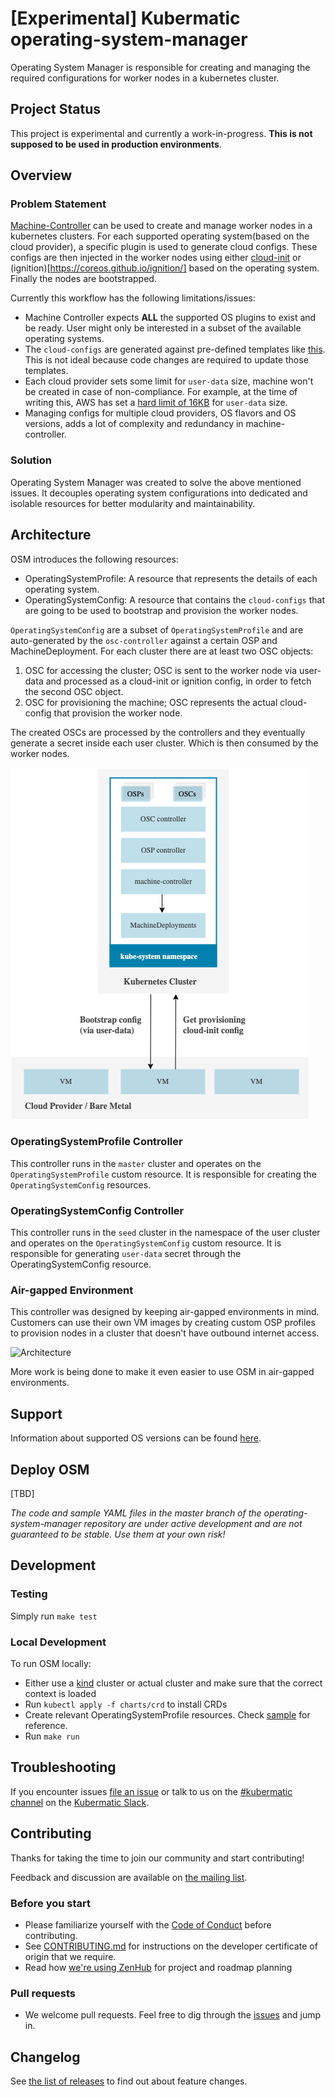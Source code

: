 # [Experimental] Kubermatic operating-system-manager

Operating System Manager is responsible for creating and managing the required configurations for worker nodes in a kubernetes cluster.

## Project Status

This project is experimental and currently a work-in-progress. **This is not supposed to be used in production environments**.

## Overview

### Problem Statement

[Machine-Controller](https://github.com/kubermatic/machine-controller) can be used to create and manage worker nodes in a kubernetes clusters. For each supported operating system(based on the cloud provider), a specific plugin is used to generate cloud configs. These configs are then injected in the worker nodes using either [cloud-init](https://cloud-init.io/) or (ignition)[https://coreos.github.io/ignition/] based on the operating system. Finally the nodes are bootstrapped.

Currently this workflow has the following limitations/issues:

- Machine Controller expects **ALL** the supported OS plugins to exist and be ready. User might only be interested in a subset of the available operating systems.
- The `cloud-configs` are generated against pre-defined templates like [this](https://github.com/kubermatic/machine-controller/blob/master/pkg/userdata/ubuntu/provider.go#L133). This is not ideal because code changes are required to update those templates.
- Each cloud provider sets some limit for `user-data` size, machine won't be created in case of non-compliance. For example, at the time of writing this, AWS has set a [hard limit of 16KB](https://docs.aws.amazon.com/AWSEC2/latest/UserGuide/instancedata-add-user-data.html) for `user-data` size.
- Managing configs for multiple cloud providers, OS flavors and OS versions, adds a lot of complexity and redundancy in machine-controller.

### Solution

Operating System Manager was created to solve the above mentioned issues. It decouples operating system configurations into dedicated and isolable resources for better modularity and maintainability.

## Architecture

OSM introduces the following resources:

- OperatingSystemProfile: A resource that represents the details of each operating system.
- OperatingSystemConfig: A resource that contains the `cloud-configs` that are going to be used to bootstrap and provision the worker nodes.

`OperatingSystemConfig` are a subset of `OperatingSystemProfile` and are auto-generated by the `osc-controller` against a certain OSP and MachineDeployment.
For each cluster there are at least two OSC objects:

1. OSC for accessing the cluster; OSC is sent to the worker node via user-data and processed as a cloud-init or ignition config, in order to fetch the second OSC object.
2. OSC for provisioning the machine; OSC represents the actual cloud-config that provision the worker node.

The created OSCs are processed by the controllers and they eventually generate a secret inside each user cluster. Which is then consumed by the worker nodes.

![Architecture](./docs/images/architecture-osm.png)

### OperatingSystemProfile Controller

This controller runs in the `master` cluster and operates on the `OperatingSystemProfile` custom resource. It is responsible for creating the `OperatingSystemConfig` resources.

### OperatingSystemConfig Controller

This controller runs in the `seed` cluster in the namespace of the user cluster and operates on the `OperatingSystemConfig` custom resource. It is responsible for generating `user-data` secret through the OperatingSystemConfig resource.

### Air-gapped Environment

This controller was designed by keeping air-gapped environments in mind. Customers can use their own VM images by creating custom OSP profiles to provision nodes in a cluster that doesn't have outbound internet access.

![Architecture](./docs/images/architecture-osm-air-gapped.png)

More work is being done to make it even easier to use OSM in air-gapped environments.

## Support

Information about supported OS versions can be found [here](./docs/compatibility-matrix.md).

## Deploy OSM

[TBD]

_The code and sample YAML files in the master branch of the operating-system-manager repository are under active development and are not guaranteed to be stable. Use them at your own risk!_

## Development

### Testing

Simply run `make test`

### Local Development

To run OSM locally:

- Either use a [kind](https://kind.sigs.k8s.io/docs/user/quick-start/) cluster or actual cluster and make sure that the correct context is loaded
- Run `kubectl apply -f charts/crd` to install CRDs
- Create relevant OperatingSystemProfile resources. Check [sample](./examples) for reference.
- Run `make run`

## Troubleshooting

If you encounter issues [file an issue][1] or talk to us on the [#kubermatic channel][6] on the [Kubermatic Slack][7].

## Contributing

Thanks for taking the time to join our community and start contributing!

Feedback and discussion are available on [the mailing list][5].

### Before you start

- Please familiarize yourself with the [Code of Conduct][4] before contributing.
- See [CONTRIBUTING.md][2] for instructions on the developer certificate of origin that we require.
- Read how [we're using ZenHub][8] for project and roadmap planning

### Pull requests

- We welcome pull requests. Feel free to dig through the [issues][1] and jump in.

## Changelog

See [the list of releases][3] to find out about feature changes.

[1]: https://github.com/kubermatic/operating-system-manager/issues
[2]: https://github.com/kubermatic/operating-system-manager/blob/master/CONTRIBUTING.md
[3]: https://github.com/kubermatic/operating-system-manager/releases
[4]: https://github.com/kubermatic/operating-system-manager/blob/master/CODE_OF_CONDUCT.md
[5]: https://groups.google.com/forum/#!forum/kubermatic-dev
[6]: https://kubermatic.slack.com/messages/kubermatic
[7]: http://slack.kubermatic.io/
[8]: https://github.com/kubermatic/operating-system-manager/blob/master/Zenhub.md

